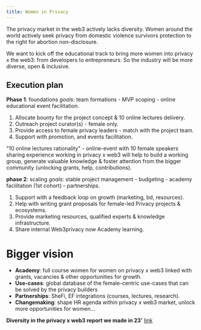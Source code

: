 ```yaml
---
title: Women in Privacy
---
```


The privacy market in the web3 actively lacks diversity. Women around the world actively seek privacy from domestic violence survivors protection to the right for abortion non-disclosure.

We want to kick off the educational track to bring more women into privacy x the web3: from developers to entrepreneurs. So the industry will be more diverse, open & inclusive. 

## Execution plan

**Phase 1**: foundations
_goals_: team formations - MVP scoping - online educational event facilitation.

1. Allocate bounty for the project concept & 10 online lectures delivery.
2. Outreach project curator(s) - female only.
3. Provide access to female privacy leaders - match with the project team.
4. Support with promotion, and events facilitation.

"10 online lectures rationality" - online-event with 10 female speakers sharing experience working in privacy x web3 will help to build a working group, generate valuable knowledge & foster attention from the bigger community (unlocking grants, help, contributions).

**phase 2**: scaling
_goals_: stable project management - budgeting - academy facilitation (1st cohort) - partnerships.

1. Support with a feedback loop on growth (marketing, bd, resources).
2. Help with writing grant proposals for female-led Privacy projects & ecosystems.
3. Provide marketing resources, qualified experts & knowledge infrastructure.
4. Share internal Web3privacy now Academy learning.

# Bigger vision
- **Academy**: full course women for women on privacy x web3 linked with grants, vacancies & other opportunities for growth.
- **Use-cases**: global database of the female-centric use-cases that can be solved by the privacy builders
- **Partnerships**: SheFi, EF integrations (courses, lectures, research).
- **Changemaking**: shape HR agenda within privacy x web3 market, unlock more opportunities for women... 

**Diversity in the privacy x web3 report we made in 23'** [link](https://medium.com/@Svyazniy/diversity-in-the-web3-privacy-market-outlook-1a7ccefc872)
